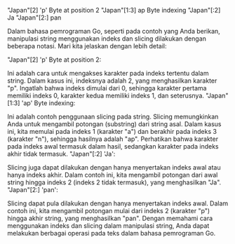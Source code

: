 "Japan"[2]	'p'	Byte at position 2
"Japan"[1:3]	ap	Byte indexing
"Japan"[:2]	Ja
"Japan"[2:]	pan

Dalam bahasa pemrograman Go, seperti pada contoh yang Anda berikan, manipulasi string menggunakan indeks dan slicing dilakukan dengan beberapa notasi. Mari kita jelaskan dengan lebih detail:

"Japan"[2] 'p' Byte at position 2:

Ini adalah cara untuk mengakses karakter pada indeks tertentu dalam string. Dalam kasus ini, indeksnya adalah 2, yang menghasilkan karakter "p". Ingatlah bahwa indeks dimulai dari 0, sehingga karakter pertama memiliki indeks 0, karakter kedua memiliki indeks 1, dan seterusnya.
"Japan"[1:3] 'ap' Byte indexing:

Ini adalah contoh penggunaan slicing pada string. Slicing memungkinkan Anda untuk mengambil potongan (substring) dari string asal. Dalam kasus ini, kita memulai pada indeks 1 (karakter "a") dan berakhir pada indeks 3 (karakter "n"), sehingga hasilnya adalah "ap". Perhatikan bahwa karakter pada indeks awal termasuk dalam hasil, sedangkan karakter pada indeks akhir tidak termasuk.
"Japan"[:2] 'Ja':

Slicing juga dapat dilakukan dengan hanya menyertakan indeks awal atau hanya indeks akhir. Dalam contoh ini, kita mengambil potongan dari awal string hingga indeks 2 (indeks 2 tidak termasuk), yang menghasilkan "Ja".
"Japan"[2:] 'pan':

Slicing dapat pula dilakukan dengan hanya menyertakan indeks awal. Dalam contoh ini, kita mengambil potongan mulai dari indeks 2 (karakter "p") hingga akhir string, yang menghasilkan "pan".
Dengan memahami cara menggunakan indeks dan slicing dalam manipulasi string, Anda dapat melakukan berbagai operasi pada teks dalam bahasa pemrograman Go.